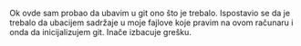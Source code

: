 Ok ovde sam probao da ubavim u git ono što je trebalo. Ispostavio se da je trebalo da ubacijem sadržaje u moje fajlove koje pravim na ovom računaru i onda da inicijalizujem git.
Inače izbacuje grešku.